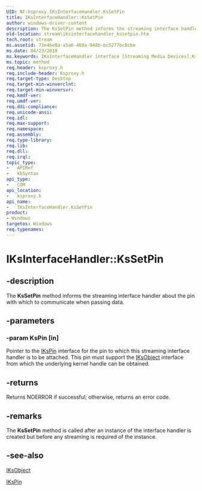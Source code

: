 ```yaml
---
UID: NF:ksproxy.IKsInterfaceHandler.KsSetPin
title: IKsInterfaceHandler::KsSetPin
author: windows-driver-content
description: The KsSetPin method informs the streaming interface handler about the pin with which to communicate when passing data.
old-location: stream\iksinterfacehandler_kssetpin.htm
tech.root: stream
ms.assetid: 71e4be0a-a5a6-469a-948b-bc5277bc8cbe
ms.date: 04/23/2018
ms.keywords: IKsInterfaceHandler interface [Streaming Media Devices],KsSetPin method, IKsInterfaceHandler.KsSetPin, IKsInterfaceHandler::KsSetPin, KsSetPin, KsSetPin method [Streaming Media Devices], KsSetPin method [Streaming Media Devices],IKsInterfaceHandler interface, ksproxy/IKsInterfaceHandler::KsSetPin, ksproxy_3746aba4-11e3-45a5-8495-eda1cad5bf9b.xml, stream.iksinterfacehandler_kssetpin
ms.topic: method
req.header: ksproxy.h
req.include-header: Ksproxy.h
req.target-type: Desktop
req.target-min-winverclnt: 
req.target-min-winversvr: 
req.kmdf-ver: 
req.umdf-ver: 
req.ddi-compliance: 
req.unicode-ansi: 
req.idl: 
req.max-support: 
req.namespace: 
req.assembly: 
req.type-library: 
req.lib: 
req.dll: 
req.irql: 
topic_type:
-	APIRef
-	kbSyntax
api_type:
-	COM
api_location:
-	ksproxy.h
api_name:
-	IKsInterfaceHandler.KsSetPin
product:
- Windows
targetos: Windows
req.typenames: 
---
```


# IKsInterfaceHandler::KsSetPin


## -description


The <b>KsSetPin</b> method informs the streaming interface handler about the pin with which to communicate when passing data.


## -parameters




### -param KsPin [in]

Pointer to the <a href="https://msdn.microsoft.com/library/windows/hardware/ff559896">IKsPin</a> interface for the pin to which this streaming interface handler is to be attached. This pin must support the <a href="https://msdn.microsoft.com/library/windows/hardware/ff559883">IKsObject</a> interface from which the underlying kernel handle can be obtained.


## -returns



Returns NOERROR if successful; otherwise, returns an error code.




## -remarks



The <b>KsSetPin</b> method is called after an instance of the interface handler is created but before any streaming is required of the instance.




## -see-also




<a href="https://msdn.microsoft.com/library/windows/hardware/ff559883">IKsObject</a>



<a href="https://msdn.microsoft.com/library/windows/hardware/ff559896">IKsPin</a>
 

 

